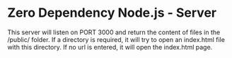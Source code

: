 # Zero Dependency Node.js - Server

This server will listen on PORT 3000 and return the content of files in the /public/ folder.
If a directory is required, it will try to open an index.html file with this directory.
If no url is entered, it will open the index.html page.
